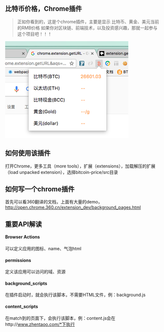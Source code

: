 ## 比特币价格，Chrome插件
> 正如你看到的，这是个chrome插件，主要是显示 比特币、黄金、美元当前的RMB价格
> 如果你对区块链、前端技术，以及投资感兴趣，那就一起参与这个项目吧！！！

![./doc/bitcoin.png](./doc/bitcoin.png)

## 如何使用该插件
打开Chrome，更多工具（more tools），扩展（extensions），加载解压的扩展（load unpacked extension），选择bitcoin-price/src目录

## 如何写一个chrome插件
首先可以看360翻译的文档，上面有大量的demo，http://open.chrome.360.cn/extension_dev/background_pages.html

## 重要API解读
#### Browser Actions
可以定义应用的图标、name、气泡html

#### permissions
定义该应用可以访问的域、资源

#### background_scripts
在插件启动时，就会执行该脚本，不需要HTML文件，例：background.js

#### content_scripts
在match到的页面下，会执行该脚本，例：content.js会在http://www.zhentaoo.com/*下执行

